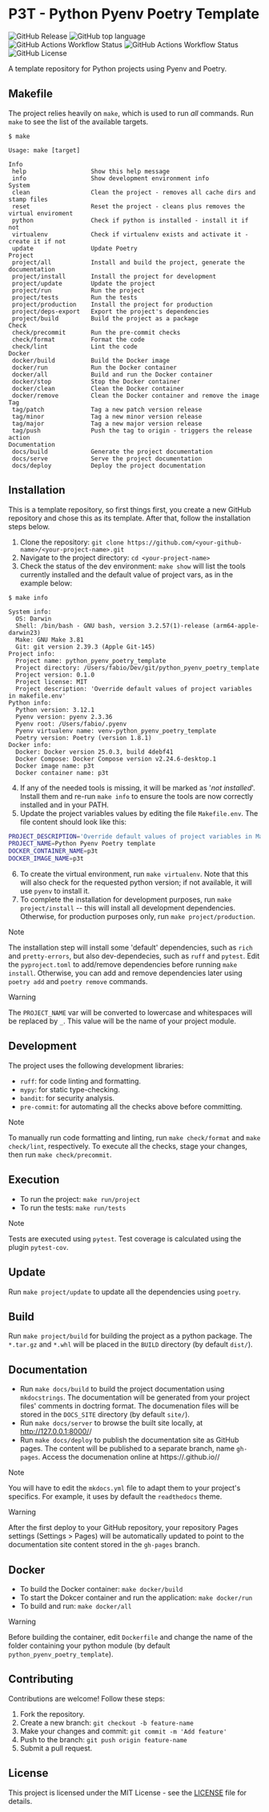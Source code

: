 # P3T - Python Pyenv Poetry Template

![GitHub Release](https://img.shields.io/github/v/release/bateman/python_pyenv_poetry_template?style=flat-square)
![GitHub top language](https://img.shields.io/github/languages/top/bateman/python_pyenv_poetry_template?style=flat-square)
![GitHub Actions Workflow Status](https://img.shields.io/github/actions/workflow/status/bateman/python_pyenv_poetry_template/release.yml?style=flat-square)
![GitHub Actions Workflow Status](https://img.shields.io/github/actions/workflow/status/bateman/python_pyenv_poetry_template/docker.yml?style=flat-square&label=docker)
![GitHub License](https://img.shields.io/github/license/bateman/python_pyenv_poetry_template?style=flat-square)

A template repository for Python projects using Pyenv and Poetry.

## Makefile

The project relies heavily on `make`, which is used to run *all* commands. Run `make` to see the list of the available targets.

```console
$ make

Usage: make [target]

Info
 help                  Show this help message
 info                  Show development environment info
System
 clean                 Clean the project - removes all cache dirs and stamp files
 reset                 Reset the project - cleans plus removes the virtual enviroment
 python                Check if python is installed - install it if not
 virtualenv            Check if virtualenv exists and activate it - create it if not
 update                Update Poetry
Project
 project/all           Install and build the project, generate the documentation
 project/install       Install the project for development
 project/update        Update the project
 project/run           Run the project
 project/tests         Run the tests
 project/production    Install the project for production
 project/deps-export   Export the project's dependencies
 project/build         Build the project as a package
Check
 check/precommit       Run the pre-commit checks
 check/format          Format the code
 check/lint            Lint the code
Docker
 docker/build          Build the Docker image
 docker/run            Run the Docker container
 docker/all            Build and run the Docker container
 docker/stop           Stop the Docker container
 docker/clean          Clean the Docker container
 docker/remove         Clean the Docker container and remove the image
Tag
 tag/patch             Tag a new patch version release
 tag/minor             Tag a new minor version release
 tag/major             Tag a new major version release
 tag/push              Push the tag to origin - triggers the release action
Documentation
 docs/build            Generate the project documentation
 docs/serve            Serve the project documentation
 docs/deploy           Deploy the project documentation
```

## Installation

This is a template repository, so first things first, you create a new GitHub repository and chose this as its template. After that, follow the installation steps below.

1. Clone the repository: `git clone https://github.com/<your-github-name>/<your-project-name>.git `
2. Navigate to the project directory: `cd <your-project-name>`
3. Check the status of the dev environment: `make show` will list the tools currently installed and the default value of project vars, as in the example below:
```console
$ make info

System info:
  OS: Darwin
  Shell: /bin/bash - GNU bash, version 3.2.57(1)-release (arm64-apple-darwin23)
  Make: GNU Make 3.81
  Git: git version 2.39.3 (Apple Git-145)
Project info:
  Project name: python_pyenv_poetry_template
  Project directory: /Users/fabio/Dev/git/python_pyenv_poetry_template
  Project version: 0.1.0
  Project license: MIT
  Project description: 'Override default values of project variables in makefile.env'
Python info:
  Python version: 3.12.1
  Pyenv version: pyenv 2.3.36
  Pyenv root: /Users/fabio/.pyenv
  Pyenv virtualenv name: venv-python_pyenv_poetry_template
  Poetry version: Poetry (version 1.8.1)
Docker info:
  Docker: Docker version 25.0.3, build 4debf41
  Docker Compose: Docker Compose version v2.24.6-desktop.1
  Docker image name: p3t
  Docker container name: p3t
```
4. If any of the needed tools is missing, it will be marked as '*not installed*'. Install them and re-run `make info` to ensure the tools are now correctly installed and in your PATH.
5. Update the project variables values by editing the file `Makefile.env`. The file content should look like this:
```bash
PROJECT_DESCRIPTION='Override default values of project variables in Makefile.env'
PROJECT_NAME=Python Pyenv Poetry template
DOCKER_CONTAINER_NAME=p3t
DOCKER_IMAGE_NAME=p3t
```
6. To create the virtual environment, run `make virtualenv`. Note that this will also check for the requested python version; if not available, it will use `pyenv` to install it.
7. To complete the installation for development purposes, run `make project/install` -- this will install all development dependencies. Otherwise, for production purposes only, run `make project/production`.

> [!NOTE]
> The installation step will install some 'default' dependencies, such as `rich` and `pretty-errors`, but also dev-dependecies, such as `ruff` and `pytest`.
> Edit the `pyproject.toml` to add/remove dependencies before running `make install`. Otherwise, you can add and remove dependencies later using `poetry add` and `poetry remove` commands.

> [!WARNING]
> The `PROJECT_NAME` var will be converted to lowercase and whitespaces will be replaced by `_`. This value will be the name of your project module.

## Development

The project uses the following development libraries:
* `ruff`: for code linting and formatting.
* `mypy`: for static type-checking.
* `bandit`: for security analysis.
* `pre-commit`: for automating all the checks above before committing.

> [!NOTE]
> To manually run code formatting and linting, run `make check/format` and `make check/lint`, respectively.
> To execute all the checks, stage your changes, then run `make check/precommit`.

## Execution

* To run the project: `make run/project`
* To run the tests: `make run/tests`

> [!NOTE]
> Tests are executed using `pytest`. Test coverage is calculated using the plugin `pytest-cov`.

## Update

Run `make project/update` to update all the dependencies using `poetry`.

## Build

Run `make project/build` for building the project as a python package.
The `*.tar.gz` and `*.whl` will be placed in the `BUILD` directory (by default `dist/`).

## Documentation

* Run `make docs/build` to build the project documentation using `mkdocstrings`. The documentation will be generated from your project files' comments in doctring format.
The documenation files will be stored in the `DOCS_SITE` directory (by default `site/`).
* Run `make docs/server` to browse the built site locally, at http://127.0.0.1:8000/<your-github-name>/<your-project-name>
* Run `make docs/deploy` to publish the documentation site as GitHub pages. The content will be published to a separate branch, name `gh-pages`. Access the documenation online at https://<your-github-name>.github.io/<your-project-name>/

> [!NOTE]
> You will have to edit the `mkdocs.yml` file to adapt them to your project's specifics. For example, it uses by default the `readthedocs` theme.

> [!WARNING]
> After the first deploy to your GitHub repository, your repository Pages settings (Settings > Pages) will be automatically updated to point to the documentation site content stored in the `gh-pages` branch.

## Docker

* To build the Docker container: `make docker/build`
* To start the Dokcer container and run the application: `make docker/run`
* To build and run: `make docker/all`

> [!WARNING]
> Before building the container, edit `Dockerfile` and change the name of the folder containing your python module (by default `python_pyenv_poetry_template`).

## Contributing

Contributions are welcome! Follow these steps:
1. Fork the repository.
2. Create a new branch: `git checkout -b feature-name`
3. Make your changes and commit: `git commit -m 'Add feature'`
4. Push to the branch: `git push origin feature-name`
5. Submit a pull request.

## License

This project is licensed under the MIT License - see the [LICENSE](LICENSE) file for details.
